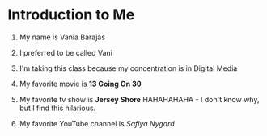 # Introduction to Me

1. My name is Vania Barajas

1. I preferred to be called Vani

1. I'm taking this class because my concentration is in Digital Media

1. My favorite movie is **13 Going On 30**

1. My favorite tv show is **Jersey Shore**  HAHAHAHAHA - I don't know why, but I find this hilarious. 

1. My favorite YouTube channel is *Safiya Nygard*
